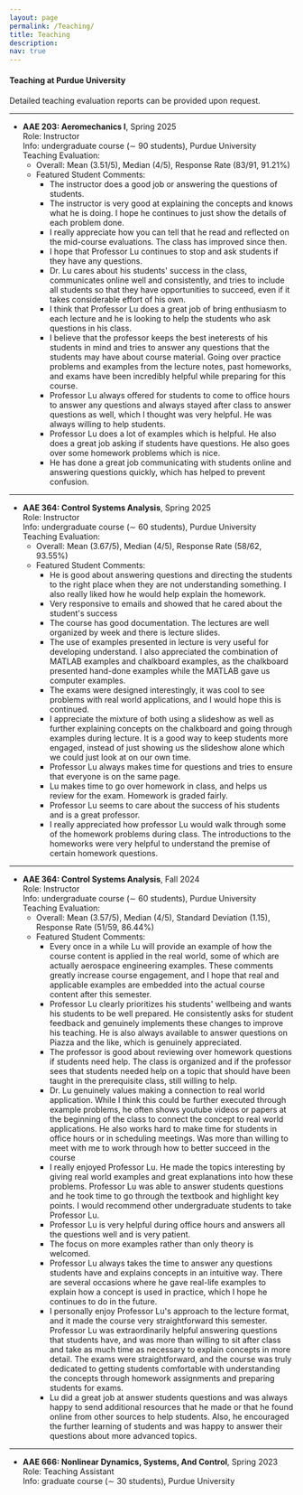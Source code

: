 ```yaml
---
layout: page
permalink: /Teaching/
title: Teaching 
description:
nav: true
---
```




<!-- #### **Teaching Award**

<p style="margin-bottom:0.5cm; margin-left: 0.5cm"> </p>

<img src="/collections/teaching/teaching_award.png"  width="400"  align="center" hspace="0" vspace=0 /> <br/>
*Magoon Award for Excellence in Teaching*, by the College of Engineering, Purdue University. 

<p style="margin-bottom:1.5cm; margin-left: 0.5cm"> </p> -->

#### **Teaching at Purdue University**
<p style="margin-bottom:0.5cm; margin-left: 0.5cm"> </p>

Detailed teaching evaluation reports can be provided upon request.


<!-- ---
- <b>AAE 203: Aeromechanics I</b>, Fall 2025   <br/>
Role: Instructor<br/>
Info: undergraduate course, Purdue University<br/> -->


---
- <b>AAE 203: Aeromechanics I</b>, Spring 2025   <br/>
Role: Instructor<br/>
Info: undergraduate course (∼ 90 students), Purdue University<br/>
Teaching Evaluation:
  * Overall: Mean (3.51/5), Median (4/5), Response Rate (83/91, 91.21%)
  * Featured Student Comments:
    - The instructor does a good job or answering the questions of students.
    - The instructor is very good at explaining the concepts and knows what he is doing. I hope he continues to just show the details of each problem done.
    - I really appreciate how you can tell that he read and reflected on the mid-course evaluations. The class has improved since then.
    - I hope that Professor Lu continues to stop and ask students if they have any questions.
    - Dr. Lu cares about his students' success in the class, communicates online well and consistently, and tries to include all students so that they have opportunities to succeed, even if it takes considerable effort of his own.
    - I think that Professor Lu does a great job of bring enthusiasm to each lecture and he is looking to help the students who ask questions in his class.
    - I believe that the professor keeps the best ineterests of his students in mind and tries to answer any questions that the students may have about course material. Going over practice problems and examples from the lecture notes, past homeworks, and exams have been incredibly helpful while preparing for this course.
    - Professor Lu always offered for students to come to office hours to answer any questions and always stayed after class to answer questions as well, which I thought was very helpful. He was always willing to help students.
    - Professor Lu does a lot of examples which is helpful. He also does a great job asking if students have questions. He also goes over some homework problems which is nice.
    - He has done a great job communicating with students online and answering questions quickly, which has helped to prevent confusion.


---
- <b>AAE 364: Control Systems Analysis</b>, Spring 2025   <br/>
Role: Instructor<br/>
Info: undergraduate course (∼ 60 students), Purdue University<br/>
Teaching Evaluation:
  * Overall: Mean (3.67/5), Median (4/5), Response Rate (58/62, 93.55%)
  * Featured Student Comments:
    - He is good about answering questions and directing the students to the right place when they are not understanding something. I also really liked how he would help explain the homework.
    - Very responsive to emails and showed that he cared about the student's success
    - The course has good documentation. The lectures are well organized by week and there is lecture slides.
    - The use of examples presented in lecture is very useful for developing understand. I also appreciated the combination of MATLAB examples and chalkboard examples, as the chalkboard presented hand-done examples while the MATLAB gave us computer examples.
    - The exams were designed interestingly, it was cool to see problems with real world applications, and I would hope this is continued.
    - I appreciate the mixture of both using a slideshow as well as further explaining concepts on the chalkboard and going through examples during lecture. It is a good way to keep students more engaged, instead of just showing us the slideshow alone which we could just look at on our own time.
    - Professor Lu always makes time for questions and tries to ensure that everyone is on the same page.
    - Lu makes time to go over homework in class, and helps us review for the exam. Homework is graded fairly.
    - Professor Lu seems to care about the success of his students and is a great professor.
    - I really appreciated how professor Lu would walk through some of the homework problems during class. The introductions to the homeworks were very helpful to understand the premise of certain homework questions.


---
- <b>AAE 364: Control Systems Analysis</b>, Fall 2024   <br/>
Role: Instructor<br/>
Info: undergraduate course (∼ 60 students), Purdue University<br/>
Teaching Evaluation:
  * Overall: Mean (3.57/5), Median (4/5), Standard Deviation (1.15), Response Rate (51/59, 86.44%)
  * Featured Student Comments:
    - Every once in a while Lu will provide an example of how the course content is applied in the real world, some of which are actually aerospace engineering examples. These comments greatly increase course engagement, and I hope that real and applicable examples are embedded into the actual course content after this semester.
    - Professor Lu clearly prioritizes his students' wellbeing and wants his students to be well prepared. He consistently asks for student feedback and genuinely implements these changes to improve his teaching. He is also always available to answer questions on Piazza and the like, which is genuinely appreciated.
    - The professor is good about reviewing over homework questions if students need help. The class is organized and if the professor sees that students needed help on a topic that should have been taught in the prerequisite class, still willing to help.
    - Dr. Lu genuinely values making a connection to real world application. While I think this could be further executed through example problems, he often shows youtube videos or papers at the beginning of the class to connect the concept to real world applications. He also works hard to make time for students in office hours or in scheduling meetings. Was more than willing to meet with me to work through how to better succeed in the course
    - I really enjoyed Professor Lu. He made the topics interesting by giving real world examples and great explanations into how these problems. Professor Lu was able to answer students questions and he took time to go through the textbook and highlight key points. I would recommend other undergraduate students to take Professor Lu.
    - Professor Lu is very helpful during office hours and answers all the questions well and is very patient.
    - The focus on more examples rather than only theory is welcomed.
    - Professor Lu always takes the time to answer any questions students have and explains concepts in an intuitive way. There are several occasions where he gave real-life examples to explain how a concept is used in practice, which I hope he continues to do in the future.
    - I personally enjoy Professor Lu's approach to the lecture format, and it made the course very straightforward this semester. Professor Lu was extraordinarily helpful answering questions that students have, and was more than willing to sit after class and take as much time as necessary to explain concepts in more detail. The exams were straightforward, and the course was truly dedicated to getting students comfortable with understanding the concepts through homework assignments and preparing students for exams.
    - Lu did a great job at answer students questions and was always happy to send additional resources that he made or that he found online from other sources to help students. Also, he encouraged the further learning of students and was happy to answer their questions about more advanced topics.


---
- <b>AAE 666: Nonlinear Dynamics, Systems, And Control</b>, Spring 2023  <br/>
Role: Teaching Assistant<br/>
Info: graduate course (∼ 30 students), Purdue University<br/>


<p style="margin-bottom:1.5cm; margin-left: 0.5cm"> </p>









